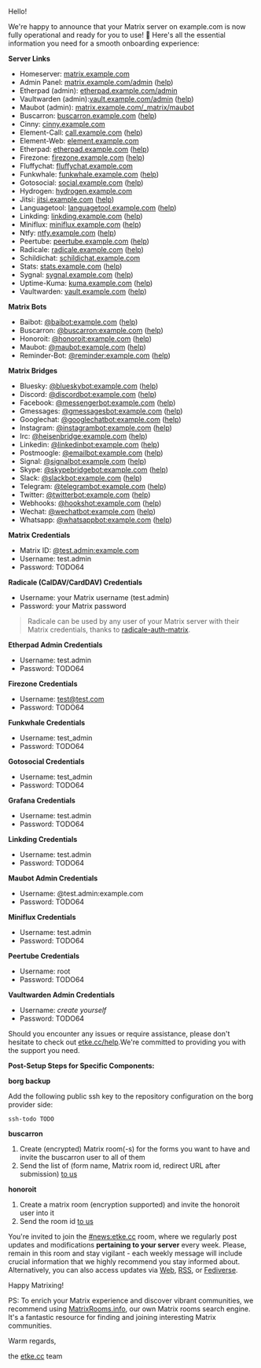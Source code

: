 Hello!

We're happy to announce that your Matrix server on example.com is now fully operational and ready for you to use! 🎉
Here's all the essential information you need for a smooth onboarding experience:

**Server Links**

* Homeserver: [matrix.example.com](https://matrix.example.com)
* Admin Panel: [matrix.example.com/admin](https://matrix.example.com/admin/?username=test.admin&server=matrix.example.com) ([help](https://etke.cc/help/extras/synapse-admin))
* Etherpad (admin): [etherpad.example.com/admin](https://etherpad.example.com/admin)
* Vaultwarden (admin):[vault.example.com/admin](https://vault.example.com/admin) ([help](https://etke.cc/help/extras/vaultwarden))
* Maubot (admin): [matrix.example.com/_matrix/maubot](https://matrix.example.com/_matrix/maubot)
* Buscarron: [buscarron.example.com](https://buscarron.example.com) ([help](https://etke.cc/help/bots/buscarron))
* Cinny: [cinny.example.com](https://cinny.example.com)
* Element-Call: [call.example.com](https://call.example.com) ([help](https://etke.cc/help/extras/element-call))
* Element-Web: [element.example.com](https://element.example.com)
* Etherpad: [etherpad.example.com](https://etherpad.example.com) ([help](https://etke.cc/help/extras/etherpad))
* Firezone: [firezone.example.com](https://firezone.example.com) ([help](https://etke.cc/help/extras/firezone))
* Fluffychat: [fluffychat.example.com](https://fluffychat.example.com)
* Funkwhale: [funkwhale.example.com](https://funkwhale.example.com) ([help](https://etke.cc/help/extras/funkwhale))
* Gotosocial: [social.example.com](https://social.example.com) ([help](https://etke.cc/help/extras/gotosocial))
* Hydrogen: [hydrogen.example.com](https://hydrogen.example.com)
* Jitsi: [jitsi.example.com](https://jitsi.example.com) ([help](https://etke.cc/help/extras/jitsi))
* Languagetool: [languagetool.example.com](https://languagetool.example.com) ([help](https://etke.cc/help/extras/languagetool))
* Linkding: [linkding.example.com](https://linkding.example.com) ([help](https://etke.cc/help/extras/linkding))
* Miniflux: [miniflux.example.com](https://miniflux.example.com) ([help](https://etke.cc/help/extras/miniflux))
* Ntfy: [ntfy.example.com](https://ntfy.example.com) ([help](https://etke.cc/help/extras/ntfy))
* Peertube: [peertube.example.com](https://peertube.example.com) ([help](https://etke.cc/help/extras/peertube))
* Radicale: [radicale.example.com](https://radicale.example.com) ([help](https://etke.cc/help/extras/radicale))
* Schildichat: [schildichat.example.com](https://schildichat.example.com)
* Stats: [stats.example.com](https://stats.example.com) ([help](https://etke.cc/help/extras/prometheus-grafana))
* Sygnal: [sygnal.example.com](https://sygnal.example.com) ([help](https://etke.cc/help/extras/sygnal))
* Uptime-Kuma: [kuma.example.com](https://kuma.example.com) ([help](https://etke.cc/help/extras/uptime-kuma))
* Vaultwarden: [vault.example.com](https://vault.example.com) ([help](https://etke.cc/help/extras/vaultwarden))


**Matrix Bots**

* Baibot: [@baibot:example.com](https://matrix.to/#/@baibot:example.com) ([help](https://etke.cc/help/bots/baibot))
* Buscarron: [@buscarron:example.com](https://matrix.to/#/@buscarron:example.com) ([help](https://etke.cc/help/bots/buscarron))
* Honoroit: [@honoroit:example.com](https://matrix.to/#/@honoroit:example.com) ([help](https://etke.cc/help/bots/honoroit))
* Maubot: [@maubot:example.com](https://matrix.to/#/@maubot:example.com) ([help](https://etke.cc/help/bots/maubot))
* Reminder-Bot: [@reminder:example.com](https://matrix.to/#/@reminder:example.com) ([help](https://etke.cc/help/bots/reminder))


**Matrix Bridges**

* Bluesky: [@blueskybot:example.com](https://matrix.to/#/@blueskybot:example.com) ([help](https://etke.cc/help/bridges/mautrix-bluesky))
* Discord: [@discordbot:example.com](https://matrix.to/#/@discordbot:example.com) ([help](https://etke.cc/help/bridges/mautrix-discord))
* Facebook: [@messengerbot:example.com](https://matrix.to/#/@messengerbot:example.com) ([help](https://etke.cc/help/bridges/mautrix-meta-messenger))
* Gmessages: [@gmessagesbot:example.com](https://matrix.to/#/@gmessagesbot:example.com) ([help](https://etke.cc/help/bridges/mautrix-gmessages))
* Googlechat: [@googlechatbot:example.com](https://matrix.to/#/@googlechatbot:example.com) ([help](https://etke.cc/help/bridges/mautrix-googlechat))
* Instagram: [@instagrambot:example.com](https://matrix.to/#/@instagrambot:example.com) ([help](https://etke.cc/help/bridges/mautrix-meta-instagram))
* Irc: [@heisenbridge:example.com](https://matrix.to/#/@heisenbridge:example.com) ([help](https://etke.cc/help/bridges/heisenbridge))
* Linkedin: [@linkedinbot:example.com](https://matrix.to/#/@linkedinbot:example.com) ([help](https://etke.cc/help/bridges/beeper-linkedin))
* Postmoogle: [@emailbot:example.com](https://matrix.to/#/@emailbot:example.com) ([help](https://etke.cc/help/bridges/postmoogle))
* Signal: [@signalbot:example.com](https://matrix.to/#/@signalbot:example.com) ([help](https://etke.cc/help/bridges/mautrix-signal))
* Skype: [@skypebridgebot:example.com](https://matrix.to/#/@skypebridgebot:example.com) ([help](https://etke.cc/help/bridges/go-skype-bridge))
* Slack: [@slackbot:example.com](https://matrix.to/#/@slackbot:example.com) ([help](https://etke.cc/help/bridges/mautrix-slack))
* Telegram: [@telegrambot:example.com](https://matrix.to/#/@telegrambot:example.com) ([help](https://etke.cc/help/bridges/mautrix-telegram))
* Twitter: [@twitterbot:example.com](https://matrix.to/#/@twitterbot:example.com) ([help](https://etke.cc/help/bridges/mautrix-twitter))
* Webhooks: [@hookshot:example.com](https://matrix.to/#/@hookshot:example.com) ([help](https://etke.cc/help/bridges/hookshot))
* Wechat: [@wechatbot:example.com](https://matrix.to/#/@wechatbot:example.com) ([help](https://etke.cc/help/bridges/wechat))
* Whatsapp: [@whatsappbot:example.com](https://matrix.to/#/@whatsappbot:example.com) ([help](https://etke.cc/help/bridges/mautrix-whatsapp))


**Matrix Credentials**

* Matrix ID: [@test.admin:example.com](https://matrix.to/#/@test.admin:example.com)
* Username: test.admin
* Password: TODO64

**Radicale (CalDAV/CardDAV) Credentials**

* Username: your Matrix username (test.admin)
* Password: your Matrix password

> Radicale can be used by any user of your Matrix server with their Matrix credentials, thanks to [radicale-auth-matrix](https://github.com/etkecc/radicale-auth-matrix).

**Etherpad Admin Credentials**

* Username: test.admin
* Password: TODO64

**Firezone Credentials**

* Username: test@test.com
* Password: TODO64

**Funkwhale Credentials**

* Username: test_admin
* Password: TODO64

**Gotosocial Credentials**

* Username: test_admin
* Password: TODO64

**Grafana Credentials**

* Username: test.admin
* Password: TODO64

**Linkding Credentials**

* Username: test.admin
* Password: TODO64

**Maubot Admin Credentials**

* Username: @test.admin:example.com
* Password: TODO64

**Miniflux Credentials**

* Username: test.admin
* Password: TODO64

**Peertube Credentials**

* Username: root
* Password: TODO64

**Vaultwarden Admin Credentials**

* Username: _create yourself_
* Password: TODO64

Should you encounter any issues or require assistance, please don't hesitate to check out [etke.cc/help](https://etke.cc/help).We're committed to providing you with the support you need.

**Post-Setup Steps for Specific Components:**

**borg backup**

Add the following public ssh key to the repository configuration on the borg provider side:

```
ssh-todo TODO
```

**buscarron**

1. Create (encrypted) Matrix room(-s) for the forms you want to have and invite the buscarron user to all of them
2. Send the list of (form name, Matrix room id, redirect URL after submission) [to us](https://etke.cc/contacts/)

**honoroit**

1. Create a matrix room (encryption supported) and invite the honoroit user into it
2. Send the room id [to us](https://etke.cc/contacts/)

You're invited to join the [#news:etke.cc](https://matrix.to/#/#news:etke.cc) room, where we regularly post updates and modifications **pertaining to your server** every week. Please, remain in this room and stay vigilant - each weekly message will include crucial information that we highly recommend you stay informed about. Alternatively, you can also access updates via [Web](https://etke.cc/news/), [RSS](https://etke.cc/news/index.xml), or [Fediverse](https://mastodon.matrix.org/@etkecc).

Happy Matrixing!

PS: To enrich your Matrix experience and discover vibrant communities, we recommend using [MatrixRooms.info](https://matrixrooms.info?utm_source=etke.cc&utm_medium=email&utm_campaign=onboarding), our own Matrix rooms search engine. It's a fantastic resource for finding and joining interesting Matrix communities.

Warm regards,

the [etke.cc](https://etke.cc) team
